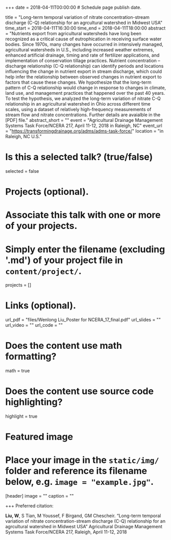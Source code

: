 +++
date = 2018-04-11T00:00:00  # Schedule page publish date.

title = "Long-term temporal variation of nitrate concentration-stream discharge (C-Q) relationship for an agrcultural watershed in Midwest USA"
time_start = 2018-04-11T16:30:00
time_end = 2018-04-11T18:00:00
abstract = "Nutrients export from agricultural watersheds have long been recognized as a critical cause of eutrophication in receiving surface water bodies. Since 1970s, many changes have occurred in intensively managed, agricultural watersheds in U.S., including increased weather extremes, enhanced artificial drainage, timing and rate of fertilizer applications, and implementation of conservation tillage practices. Nutrient concentration – discharge relationship (C-Q relationship) can identify periods and locations influencing the change in nutrient export in stream discharge, which could help infer the relationship between observed changes in nutrient export to factors that cause these changes. We hypothesize that the long-term pattern of C-Q relationship would change in response to changes in climate, land use, and management practices that happened over the past 40 years. To test the hypothesis, we analyzed the long-term variation of nitrate C-Q relationship in an agricultural watershed in Ohio across different time scales, using a dataset of relatively high-frequency measurements of stream flow and nitrate concentrations.  Further details are avaialble in the [PDF] file."
abstract_short = ""
event = "Agricultural Drainage Management Systems Task Force/NCERA 217, April 11-12, 2018 in Raleigh, NC"
event_url = "https://transformingdrainage.org/adms/adms-task-force/"
location = "in Raleigh, NC U.S."

# Is this a selected talk? (true/false)
selected = false

# Projects (optional).
#   Associate this talk with one or more of your projects.
#   Simply enter the filename (excluding '.md') of your project file in `content/project/`.
projects = []

# Links (optional).
url_pdf = "files/Wenlong Liu_Poster for NCERA_17_final.pdf"
url_slides = ""
url_video = ""
url_code = ""

# Does the content use math formatting?
math = true

# Does the content use source code highlighting?
highlight = true

# Featured image
# Place your image in the `static/img/` folder and reference its filename below, e.g. `image = "example.jpg"`.
[header]
image = ""
caption = ""

+++
Preferred citation: 

**Liu, W**, S Tian, M Youssef, F Birgand, GM Chescheir. “Long-term temporal variation of nitrate concentration-stream discharge (C-Q) relationship for an agrcultural watershed in Midwest USA”  Agricultural Drainage Management Systems Task Force/NCERA 217, Raleigh, April 11-12, 2018
